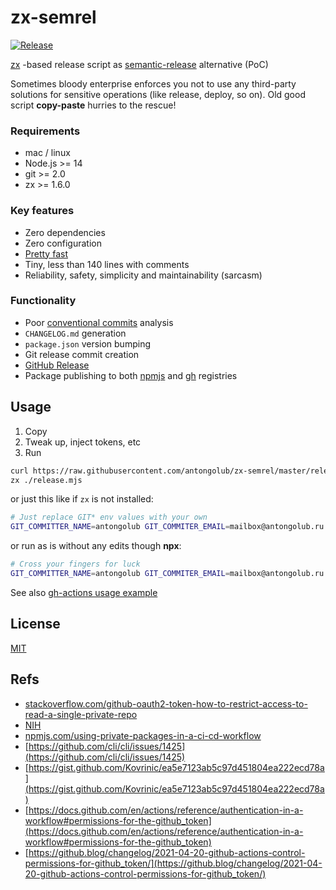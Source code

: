 # zx-semrel
[![Release](https://github.com/antongolub/zx-semrel/workflows/Release/badge.svg)](https://github.com/antongolub/zx-semrel/actions)

[zx](https://github.com/google/zx) -based release script as [semantic-release](https://github.com/semantic-release/semantic-release) alternative (PoC)

Sometimes bloody enterprise enforces you not to use any third-party solutions for sensitive operations (like release, deploy, so on).
Old good script **copy-paste** hurries to the rescue!

### Requirements
* mac / linux
* Node.js >= 14
* git >= 2.0
* zx >= 1.6.0

### Key features
* Zero dependencies
* Zero configuration
* [Pretty fast](https://github.com/antongolub/zx-semrel/actions)
* Tiny, less than 140 lines with comments
* Reliability, safety, simplicity and maintainability (sarcasm)

### Functionality
* Poor [conventional commits](https://www.conventionalcommits.org/en/v1.0.0/) analysis
* `CHANGELOG.md` generation
* `package.json` version bumping
* Git release commit creation
* [GitHub Release](https://docs.github.com/en/github/administering-a-repository/releasing-projects-on-github/managing-releases-in-a-repository#creating-a-release)
* Package publishing to both [npmjs](https://registry.npmjs.org) and [gh](http://npm.pkg.github.com) registries

## Usage
1. Copy
2. Tweak up, inject tokens, etc
3. Run
```bash
curl https://raw.githubusercontent.com/antongolub/zx-semrel/master/release.mjs > ./release.mjs
zx ./release.mjs
```
or just this like if `zx` is not installed:
```bash
# Just replace GIT* env values with your own
GIT_COMMITTER_NAME=antongolub GIT_COMMITER_EMAIL=mailbox@antongolub.ru GITHUB_TOKEN=token npx zx ./release.mjs
```
or run as is without any edits though **npx**:
```bash
# Cross your fingers for luck
GIT_COMMITTER_NAME=antongolub GIT_COMMITER_EMAIL=mailbox@antongolub.ru GITHUB_TOKEN=token npx zx-semrel
```
See also [gh-actions usage example](https://github.com/antongolub/zx-semrel/blob/master/.github/workflows/release.yml)

## License
[MIT](https://github.com/antongolub/zx-semrel/blob/master/LICENSE)

## Refs
* [stackoverflow.com/github-oauth2-token-how-to-restrict-access-to-read-a-single-private-repo](https://stackoverflow.com/questions/26372417/github-oauth2-token-how-to-restrict-access-to-read-a-single-private-repo)
* [NIH](https://en.wikipedia.org/wiki/Not_invented_here)
* [npmjs.com/using-private-packages-in-a-ci-cd-workflow](https://docs.npmjs.com/using-private-packages-in-a-ci-cd-workflow)
* [https://github.com/cli/cli/issues/1425](https://github.com/cli/cli/issues/1425)
* [https://gist.github.com/Kovrinic/ea5e7123ab5c97d451804ea222ecd78a](https://gist.github.com/Kovrinic/ea5e7123ab5c97d451804ea222ecd78a)
* [https://docs.github.com/en/actions/reference/authentication-in-a-workflow#permissions-for-the-github_token](https://docs.github.com/en/actions/reference/authentication-in-a-workflow#permissions-for-the-github_token)
* [https://github.blog/changelog/2021-04-20-github-actions-control-permissions-for-github_token/](https://github.blog/changelog/2021-04-20-github-actions-control-permissions-for-github_token/)
